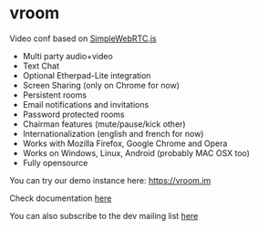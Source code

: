 vroom
=====

Video conf based on [SimpleWebRTC.js](https://github.com/HenrikJoreteg/SimpleWebRTC)

* Multi party audio+video
* Text Chat
* Optional Etherpad-Lite integration
* Screen Sharing (only on Chrome for now)
* Persistent rooms
* Email notifications and invitations
* Password protected rooms
* Chairman features (mute/pause/kick other)
* Internationalization (english and french for now)
* Works with Mozilla Firefox, Google Chrome and Opera
* Works on Windows, Linux, Android (probably MAC OSX too)
* Fully opensource

You can try our demo instance here: https://vroom.im

Check documentation [here](https://wikit.firewall-services.com/doku.php/projets/vroom)

You can also subscribe to the dev mailing list [here](http://list.vroom.im/mailman/listinfo/vroom-dev)
